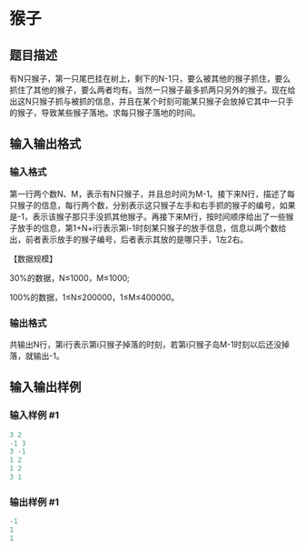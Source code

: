 # 猴子 

## 题目描述

有N只猴子，第一只尾巴挂在树上，剩下的N-1只，要么被其他的猴子抓住，要么抓住了其他的猴子，要么两者均有。当然一只猴子最多抓两只另外的猴子。现在给出这N只猴子抓与被抓的信息，并且在某个时刻可能某只猴子会放掉它其中一只手的猴子，导致某些猴子落地。求每只猴子落地的时间。

## 输入输出格式

### 输入格式

第一行两个数N、M，表示有N只猴子，并且总时间为M-1。接下来N行，描述了每只猴子的信息，每行两个数，分别表示这只猴子左手和右手抓的猴子的编号，如果是-1，表示该猴子那只手没抓其他猴子。再接下来M行，按时间顺序给出了一些猴子放手的信息，第1+N+i行表示第i-1时刻某只猴子的放手信息，信息以两个数给出，前者表示放手的猴子编号，后者表示其放的是哪只手，1左2右。

【数据规模】

30%的数据，N≤1000，M≤1000;

100%的数据，1≤N≤200000，1≤M≤400000。

### 输出格式

共输出N行，第i行表示第i只猴子掉落的时刻，若第i只猴子岛M-1时刻以后还没掉落，就输出-1。

## 输入输出样例

### 输入样例 #1

```cpp
3 2
-1 3
3 -1
1 2
1 2
3 1
```


### 输出样例 #1

```cpp
-1
1
1
```



